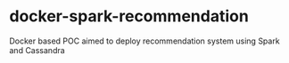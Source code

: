 # docker-spark-recommendation
Docker based POC  aimed to deploy  recommendation system using Spark and Cassandra
